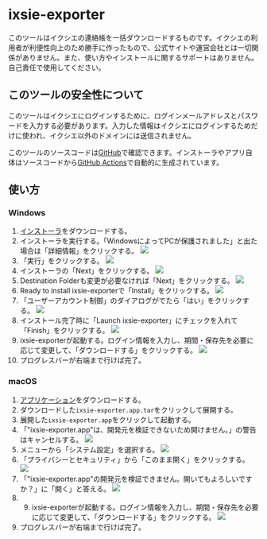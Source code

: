 # ixsie-exporter

このツールはイクシエの連絡帳を一括ダウンロードするものです。イクシエの利用者が利便性向上のため勝手に作ったもので、公式サイトや運営会社とは一切関係がありません。また、使い方やインストールに関するサポートはありません。自己責任で使用してください。

## このツールの安全性について

このツールはイクシエにログインするために、ログインメールアドレスとパスワードを入力する必要があります。入力した情報はイクシエにログインするためだけに使われ、イクシエ以外のドメインには送信されません。

このツールのソースコードは[GitHub](https://github.com/maoe/ixsie-exporter)で確認できます。インストーラやアプリ自体はソースコードから[GitHub Actions](https://github.com/maoe/ixsie-exporter/actions)で自動的に生成されています。

## 使い方

### Windows

1. [インストーラ](https://github.com/maoe/ixsie-exporter/releases/download/v0.0.0/ixsie-exporter_0.0.0_x64_en-US.msi)をダウンロードする。
2. インストーラを実行する。「WindowsによってPCが保護されました」と出た場合は「詳細情報」をクリックする。
    ![](img/windows-01.png)
3. 「実行」をクリックする。
    ![](img/windows-02.png)
4. インストーラの「Next」をクリックする。
    ![](img/windows-03.png)
5. Destination Folderも変更が必要なければ「Next」をクリックする。
    ![](img/windows-04.png)
6. Ready to install ixsie-exporterで「Install」をクリックする。
    ![](img/windows-05.png)
7. 「ユーザーアカウント制御」のダイアログがでたら「はい」をクリックする。
    ![](img/windows-06.png)
8. インストール完了時に「Launch ixsie-exporter」にチェックを入れて「Finish」をクリックする。
    ![](img/windows-07.png)
9. ixsie-exporterが起動する。ログイン情報を入力し、期間・保存先を必要に応じて変更して、「ダウンロードする」をクリックする。
    ![](img/windows-08.png)
10. プログレスバーが右端まで行けば完了。

### macOS

1. [アプリケーション](https://github.com/maoe/ixsie-exporter/releases/download/v0.0.0/ixsie-exporter.app.tar.gz)をダウンロードする。
2. ダウンロードした`ixsie-exporter.app.tar`をクリックして展開する。
3. 展開した`ixsie-exporter.app`をクリックして起動する。
4. 「"ixsie-exporter.app"は、開発元を検証できないため開けません。」の警告はキャンセルする。
    ![](img/macos-01.png)
5. メニューから「システム設定」を選択する。
    ![](img/macos-02.png)
6. 「プライバシーとセキュリティ」から「このまま開く」をクリックする。
    ![](img/macos-03.png)
7. 「"ixsie-exporter.app"の開発元を検証できません。開いてもよろしいですか？」に「開く」と答える。
    ![](img/macos-04.png)
8. 9. ixsie-exporterが起動する。ログイン情報を入力し、期間・保存先を必要に応じて変更して、「ダウンロードする」をクリックする。
    ![](img/macos-05.png)
10. プログレスバーが右端まで行けば完了。
